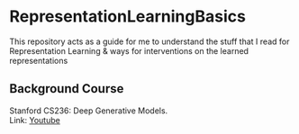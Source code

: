 # RepresentationLearningBasics
This repository acts as a guide for me to understand the stuff that I read for Representation Learning &amp; ways for interventions on the learned representations

## Background Course
Stanford CS236: Deep Generative Models. \
Link: [Youtube](https://youtube.com/playlist?list=PLoROMvodv4rPOWA-omMM6STXaWW4FvJT8&si=91XTjjM1-KIuqdi2)

## 
